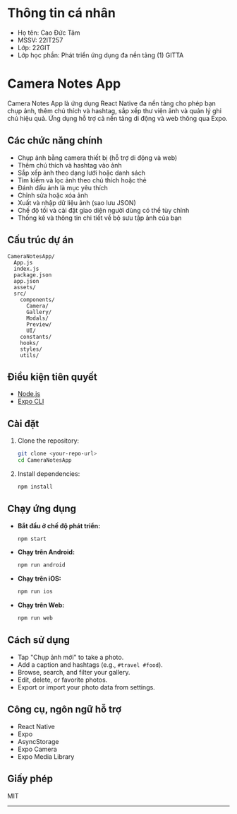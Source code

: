 # Thông tin cá nhân
- Họ tên: Cao Đức Tâm
- MSSV: 22IT257
- Lớp: 22GIT
- Lớp học phần: Phát triển ứng dụng đa nền tảng (1) GITTA
# Camera Notes App
Camera Notes App là ứng dụng React Native đa nền tảng cho phép bạn chụp ảnh, thêm chú thích và hashtag, sắp xếp thư viện ảnh và quản lý ghi chú hiệu quả. Ứng dụng hỗ trợ cả nền tảng di động và web thông qua Expo.
## Các chức năng chính
- Chụp ảnh bằng camera thiết bị (hỗ trợ di động và web)
- Thêm chú thích và hashtag vào ảnh
- Sắp xếp ảnh theo dạng lưới hoặc danh sách
- Tìm kiếm và lọc ảnh theo chú thích hoặc thẻ
- Đánh dấu ảnh là mục yêu thích
- Chỉnh sửa hoặc xóa ảnh
- Xuất và nhập dữ liệu ảnh (sao lưu JSON)
- Chế độ tối và cài đặt giao diện người dùng có thể tùy chỉnh
- Thống kê và thông tin chi tiết về bộ sưu tập ảnh của bạn
## Cấu trúc dự án
```
CameraNotesApp/
  App.js
  index.js
  package.json
  app.json
  assets/
  src/
    components/
      Camera/
      Gallery/
      Modals/
      Preview/
      UI/
    constants/
    hooks/
    styles/
    utils/
```

## Điều kiện tiên quyết

- [Node.js](https://nodejs.org/)
- [Expo CLI](https://docs.expo.dev/get-started/installation/)

## Cài đặt

1. Clone the repository:
   ```sh
   git clone <your-repo-url>
   cd CameraNotesApp
   ```

2. Install dependencies:
   ```sh
   npm install
   ```

## Chạy ứng dụng

- **Bắt đầu ở chế độ phát triển:**
  ```sh
  npm start
  ```
- **Chạy trên Android:**
  ```sh
  npm run android
  ```
- **Chạy trên iOS:**
  ```sh
  npm run ios
  ```
- **Chạy trên Web:**
  ```sh
  npm run web
  ```

## Cách sử dụng

- Tap "Chụp ảnh mới" to take a photo.
- Add a caption and hashtags (e.g., `#travel #food`).
- Browse, search, and filter your gallery.
- Edit, delete, or favorite photos.
- Export or import your photo data from settings.

## Công cụ, ngôn ngữ hỗ trợ

- React Native
- Expo
- AsyncStorage
- Expo Camera
- Expo Media Library

## Giấy phép

MIT

---
